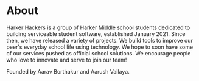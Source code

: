 # About
Harker Hackers is a group of Harker Middle school students dedicated to building serviceable student software, established January 2021. Since then, we have released a variety of projects. We build tools to improve our peer's everyday school life using technology. We hope to soon have some of our services pushed as official school solutions. We encourage people who love to innovate and serve to join our team!

Founded by Aarav Borthakur and Aarush Vailaya.